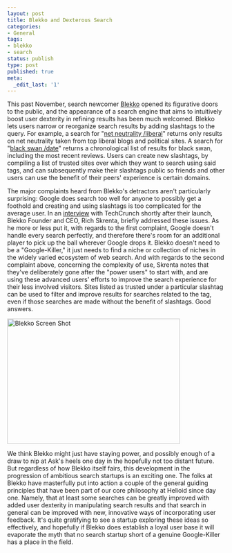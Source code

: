```yaml
---
layout: post
title: Blekko and Dexterous Search
categories:
- General
tags:
- blekko
- search
status: publish
type: post
published: true
meta:
  _edit_last: '1'
---
```

This past November, search newcomer <a href="https://blekko.com/">Blekko</a> opened its figurative doors to the public, and the appearance of a search engine that aims to intuitively boost user dexterity in refining results has been much welcomed.  Blekko lets users narrow or reorganize search results by adding slashtags to the query.  For example, a search for &quot;<a href="https://blekko.com/ws/net+neutrality+/liberal">net neutrality /liberal</a>&quot; returns only results on net neutrality taken from top liberal blogs and political sites.  A search for &quot;<a href="https://blekko.com/ws/black+swan+/date">black swan /date</a>&quot; returns a chronological list of results for black swan, including the most recent reviews.  Users can create new slashtags, by compiling a list of trusted sites over which they want to search using said tags, and can subsequently make their slashtags public so friends and other users can use the benefit of their peers' experience is certain domains.

The major complaints heard from Blekko's detractors aren't particularly surprising: Google does search too well for anyone to possibly get a foothold and creating and using slashtags is too complicated for the average user.  In an <a href="http://techcrunch.com/2010/11/03/blekko/">interview</a> with TechCrunch shortly after their launch, Blekko Founder and CEO, Rich Skrenta, briefly addressed these issues.  As he more or less put it, with regards to the first complaint, Google doesn't handle every search perfectly, and therefore there's room for an additional player to pick up the ball wherever Google drops it.  Blekko doesn't need to be a &quot;Google-Killer,&quot; it just needs to find a niche or collection of niches in the widely varied ecosystem of web search.  And with regards to the second complaint above, concerning the complexity of use, Skrenta notes that they've deliberately gone after the &quot;power users&quot; to start with, and are using these advanced users' efforts to improve the search experience for their less involved visitors.  Sites listed as trusted under a particular slashtag can be used to filter and improve results for searches related to the tag, even if those searches are made without the benefit of slashtags.  Good answers.

<img class="aligncenter" title="Blekko Screen Shot" src="http://d.helioid.com/images/blekko_screen.png" alt="Blekko Screen Shot" width="400" height="289" />

We think Blekko might just have staying power, and possibly enough of a draw to nip at Ask's heels one day in the hopefully not too distant future.  But regardless of how Blekko itself fairs, this development in the progression of ambitious search startups is an exciting one.  The folks at Blekko have masterfully put into action a couple of the general guiding principles that have been part of our core philosophy at Helioid since day one.  Namely, that at least some searches can be greatly improved with added user dexterity in manipulating search results and that search in general can be improved with new, innovative ways of incorporating user feedback.  It's quite gratifying to see a startup exploring these ideas so effectively, and hopefully if Blekko does establish a loyal user base it will evaporate the myth that no search startup short of a genuine Google-Killer has a place in the field.
